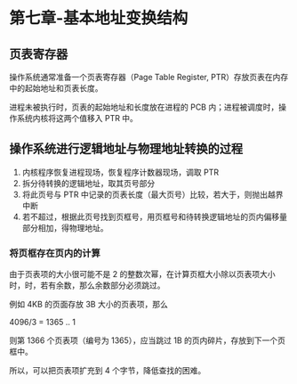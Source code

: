 # 第七章-基本地址变换结构

## 页表寄存器

操作系统通常准备一个页表寄存器（Page Table Register, PTR）存放页表在内存中的起始地址和页表长度。

进程未被执行时，页表的起始地址和长度放在进程的 PCB 内；进程被调度时，操作系统内核将这两个值移入 PTR 中。

## 操作系统进行逻辑地址与物理地址转换的过程

1. 内核程序恢复进程现场，恢复程序计数器现场，调取 PTR
2. 拆分待转换的逻辑地址，取其页号部分
3. 将此页号与 PTR 中记录的页表长度（最大页号）比较，若大于，则抛出越界中断
4. 若不超过，根据此页号找到页框号，用页框号和待转换逻辑地址的页内偏移量部分相加，得物理地址。

### 将页框存在页内的计算

由于页表项的大小很可能不是 2 的整数次幂，在计算页框大小除以页表项大小时，时，若有余数，那么余数部分必须跳过。

例如 4KB 的页面存放 3B 大小的页表项，那么

4096/3 = 1365 .. 1

则第 1366 个页表项（编号为 1365），应当跳过 1B 的页内碎片，存放到下一个页框中。

所以，可以把页表项扩充到 4 个字节，降低查找的困难。